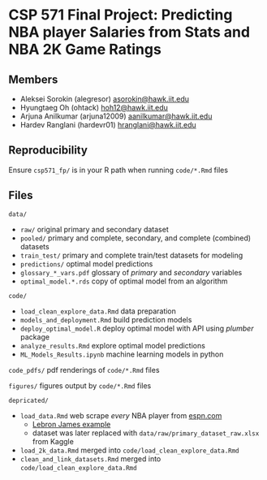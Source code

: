 # CSP 571 Final Project: Predicting NBA player Salaries from Stats and NBA 2K Game Ratings

## Members

- Aleksei Sorokin (alegresor) [asorokin@hawk.iit.edu](mailto:asorokin@hawk.iit.edu)
- Hyungtaeg Oh (ohtack) [hoh12@hawk.iit.edu](mailto:hoh12@hawk.iit.edu)
- Arjuna Anilkumar (arjuna12009) [aanilkumar@hawk.iit.edu](mailto:aanilkumar@hawk.iit.edu)
- Hardev Ranglani (hardevr01) [hranglani@hawk.iit.edu](mailto:hranglani@hawk.iit.edu)

## Reproducibility
Ensure `csp571_fp/` is in your R path when running `code/*.Rmd` files

## Files

`data/`
- `raw/` original primary and secondary dataset
- `pooled/` primary and complete, secondary, and complete (combined) datasets
- `train_test/` primary and complete train/test datasets for modeling
- `predictions/` optimal model predictions
- `glossary_*_vars.pdf` glossary of *primary* and *secondary* variables
- `optimal_model.*.rds` copy of optimal model from an algorithm 

`code/`
- `load_clean_explore_data.Rmd` data preparation
- `models_and_deployment.Rmd` build prediction models
- `deploy_optimal_model.R` deploy optimal model with API using *plumber* package
- `analyze_results.Rmd` explore optimal model predictions
- `ML_Models_Results.ipynb` machine learning models in python 

`code_pdfs/` pdf renderings of `code/*.Rmd` files

`figures/` figures output by `code/*.Rmd` files

`depricated/`
- `load_data.Rmd` web scrape *every* NBA player from [espn.com](https://www.espn.com)
  - [Lebron James example](https://www.espn.com/nba/player/_/id/1966/lebron-james)
  - dataset was later replaced with `data/raw/primary_dataset_raw.xlsx` from Kaggle
- `load_2k_data.Rmd` merged into `code/load_clean_explore_data.Rmd`
- `clean_and_link_datasets.Rmd` merged into `code/load_clean_explore_data.Rmd`

